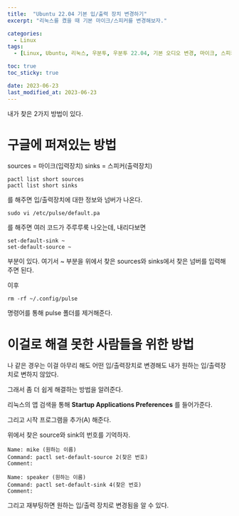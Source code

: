 ```yaml
---
title:  "Ubuntu 22.04 기본 입/출력 장치 변경하기"
excerpt: "리눅스를 켰을 때 기본 마이크/스피커를 변경해보자."

categories:
  - Linux
tags:
  - [Linux, Ubuntu, 리눅스, 우분투, 우분투 22.04, 기본 오디오 변경, 마이크, 스피커, 기본 스피커 변경]

toc: true
toc_sticky: true

date: 2023-06-23
last_modified_at: 2023-06-23
---
```


내가 찾은 2가지 방법이 있다.

# 구글에 퍼져있는 방법

sources = 마이크(입력장치)
sinks = 스피커(출력장치)

```li
pactl list short sources
pactl list short sinks
```
를 해주면 입/출력장치에 대한 정보와 넘버가 나온다.

```li
sudo vi /etc/pulse/default.pa
```

를 해주면 여러 코드가 주루루룩 나오는데, 내리다보면

```li
set-default-sink ~
set-default-source ~
```

부분이 있다. 여기서 ~ 부분을 위에서 찾은 sources와 sinks에서 찾은 넘버를 입력해주면 된다.

이후

```li
rm -rf ~/.config/pulse
```

명령어를 통해 pulse 폴더를 제거해준다.

# 이걸로 해결 못한 사람들을 위한 방법

나 같은 경우는 이걸 아무리 해도 어떤 입/출력장치로 변경해도 내가 원하는 입/출력장치로 변하지 않았다.

그래서 좀 더 쉽게 해결하는 방법을 알려준다.

리눅스의 앱 검색을 통해 **Startup Applications Preferences** 를 들어가준다.

그리고 시작 프로그램을 추가(A) 해준다.

위에서 찾은 source와 sink의 번호를 기억하자.

```
Name: mike (원하는 이름)
Command: pactl set-default-source 2(찾은 번호)
Comment:
```

```
Name: speaker (원하는 이름)
Command: pactl set-default-sink 4(찾은 번호)
Comment:
```

그리고 재부팅하면 원하는 입/출력 장치로 변경됨을 알 수 있다.